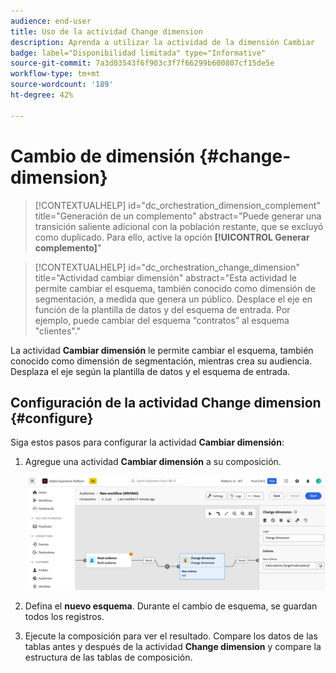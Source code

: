 ```yaml
---
audience: end-user
title: Uso de la actividad Change dimension
description: Aprenda a utilizar la actividad de la dimensión Cambiar
badge: label="Disponibilidad limitada" type="Informative"
source-git-commit: 7a3d03543f6f903c3f7f66299b600807cf15de5e
workflow-type: tm+mt
source-wordcount: '189'
ht-degree: 42%

---
```



# Cambio de dimensión {#change-dimension}

>[!CONTEXTUALHELP]
>id="dc_orchestration_dimension_complement"
>title="Generación de un complemento"
>abstract="Puede generar una transición saliente adicional con la población restante, que se excluyó como duplicado. Para ello, active la opción **[!UICONTROL Generar complemento]**"

>[!CONTEXTUALHELP]
>id="dc_orchestration_change_dimension"
>title="Actividad cambiar dimensión"
>abstract="Esta actividad le permite cambiar el esquema, también conocido como dimensión de segmentación, a medida que genera un público. Desplace el eje en función de la plantilla de datos y del esquema de entrada. Por ejemplo, puede cambiar del esquema “contratos” al esquema &quot;clientes&quot;."

La actividad **Cambiar dimensión** le permite cambiar el esquema, también conocido como dimensión de segmentación, mientras crea su audiencia. Desplaza el eje según la plantilla de datos y el esquema de entrada.

## Configuración de la actividad Change dimension {#configure}

Siga estos pasos para configurar la actividad **Cambiar dimensión**:

1. Agregue una actividad **Cambiar dimensión** a su composición.

   ![](../assets/change-dimension.png)

1. Defina el **nuevo esquema**. Durante el cambio de esquema, se guardan todos los registros.

1. Ejecute la composición para ver el resultado. Compare los datos de las tablas antes y después de la actividad **Change dimension** y compare la estructura de las tablas de composición.

<!--
## Example {#example}

In this example, we want to send an SMS delivery to all the profiles who have made a purchase. To do this, we first use a **[!UICONTROL Build audience]** activity linked to a custom "Purchase" targeting dimension to target all purchases that occurred.

We then use a **[!UICONTROL Change dimension]** activity to switch the workflow targeting dimension to "Recipients". This allows us to be able to target the recipients who match the query.
-->



<!-- on parle de dimension, mais dans UI "schema", va rester comme ça ?-->